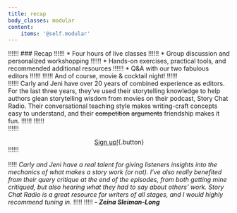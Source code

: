 ```yaml
---
title: recap
body_classes: modular
content:
    items: '@self.modular'
---
```


!!!!!! ### Recap
!!!!!! * Four hours of live classes
!!!!!! * Group discussion and personalized workshopping
!!!!!! * Hands-on exercises, practical tools, and recommended additional resources 
!!!!!! * Q&A with our two fabulous editors
!!!!!! 
!!!!!! And of course, movie & cocktail night!
!!!!!!  
!!!!!! Carly and Jeni have over 20 years of combined experience as editors. For the last three years, they’ve used their storytelling knowledge to help authors glean storytelling wisdom from movies on their podcast, Story Chat Radio. Their conversational teaching style makes writing-craft concepts easy to understand, and their ~~competition~~ ~~arguments~~ friendship makes it fun. 
!!!!!! 
!!!!!!  <br>
!!!!!! <center markdown="1">[Sign up!](#pricing){.button}</center>
!!!!!! <br>
<br>
!!!!! _Carly and Jeni have a real talent for giving listeners insights into the mechanics of what makes a story work (or not). I’ve also really benefited from their query critique at the end of the episodes, from both getting mine critiqued, but also hearing what they had to say about others’ work. Story Chat Radio is a great resource for writers of all stages, and I would highly recommend tuning in._
!!!!! 
!!!!! _**- Zeina Sleiman-Long**_
 
